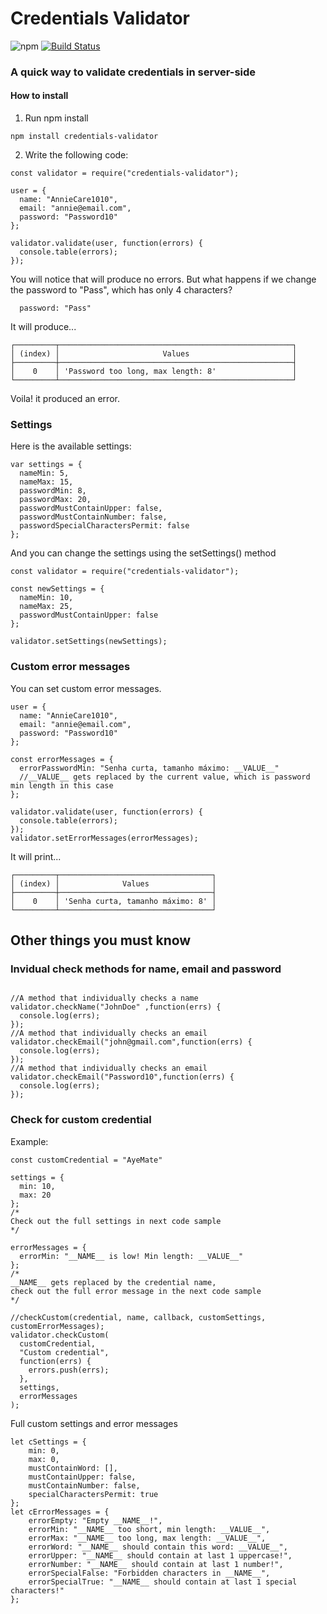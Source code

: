 # Credentials Validator

![npm](https://img.shields.io/npm/v/credentials-validator)
[![Build Status](https://travis-ci.com/HDK101/credentials-validator.svg?branch=master)](https://travis-ci.com/HDK101/credentials-validator)

### A quick way to validate credentials in server-side

#### How to install

1. Run npm install

```
npm install credentials-validator
```

2. Write the following code:

```
const validator = require("credentials-validator");

user = {
  name: "AnnieCare1010",
  email: "annie@email.com",
  password: "Password10"
};

validator.validate(user, function(errors) {
  console.table(errors);
});
```

You will notice that will produce no errors.
But what happens if we change the password to "Pass", which has only 4 characters?

```
  password: "Pass"
```

It will produce...

```
┌─────────┬────────────────────────────────────────────────────┐
│ (index) │                       Values                       │
├─────────┼────────────────────────────────────────────────────┤
│    0    │ 'Password too long, max length: 8'                 │
└─────────┴────────────────────────────────────────────────────┘
```

Voila! it produced an error.

### Settings

Here is the available settings:

```
var settings = {
  nameMin: 5,
  nameMax: 15,
  passwordMin: 8,
  passwordMax: 20,
  passwordMustContainUpper: false,
  passwordMustContainNumber: false,
  passwordSpecialCharactersPermit: false
};
```

And you can change the settings using the setSettings() method

```
const validator = require("credentials-validator");

const newSettings = {
  nameMin: 10,
  nameMax: 25,
  passwordMustContainUpper: false
};

validator.setSettings(newSettings);
```

### Custom error messages

You can set custom error messages.

```
user = {
  name: "AnnieCare1010",
  email: "annie@email.com",
  password: "Password10"
};

const errorMessages = {
  errorPasswordMin: "Senha curta, tamanho máximo: __VALUE__"
  //__VALUE__ gets replaced by the current value, which is password min length in this case
};

validator.validate(user, function(errors) {
  console.table(errors);
});
validator.setErrorMessages(errorMessages);
```

It will print...

```
┌─────────┬──────────────────────────────────┐
│ (index) │              Values              │
├─────────┼──────────────────────────────────┤
│    0    │ 'Senha curta, tamanho máximo: 8' │
└─────────┴──────────────────────────────────┘
```

## Other things you must know

### Invidual check methods for name, email and password

```

//A method that individually checks a name
validator.checkName("JohnDoe" ,function(errs) {
  console.log(errs);
});
//A method that individually checks an email
validator.checkEmail("john@gmail.com",function(errs) {
  console.log(errs);
});
//A method that individually checks an email
validator.checkEmail("Password10",function(errs) {
  console.log(errs);
});

```

### Check for custom credential

Example:
```
const customCredential = "AyeMate"

settings = {
  min: 10,
  max: 20
};
/*
Check out the full settings in next code sample
*/

errorMessages = {
  errorMin: "__NAME__ is low! Min length: __VALUE__"
};
/*
__NAME__ gets replaced by the credential name,
check out the full error message in the next code sample
*/

//checkCustom(credential, name, callback, customSettings, customErrorMessages);
validator.checkCustom(
  customCredential,
  "Custom credential",
  function(errs) {
    errors.push(errs);
  },
  settings,
  errorMessages
);

```

Full custom settings and error messages
```
let cSettings = {
    min: 0,
    max: 0,
    mustContainWord: [],
    mustContainUpper: false,
    mustContainNumber: false,
    specialCharactersPermit: true
};
let cErrorMessages = {
    errorEmpty: "Empty __NAME__!",
    errorMin: "__NAME__ too short, min length: __VALUE__",
    errorMax: "__NAME__ too long, max length: __VALUE__",
    errorWord: "__NAME__ should contain this word: __VALUE__",
    errorUpper: "__NAME__ should contain at last 1 uppercase!",
    errorNumber: "__NAME__ should contain at last 1 number!",
    errorSpecialFalse: "Forbidden characters in __NAME__",
    errorSpecialTrue: "__NAME__ should contain at last 1 special characters!"
};
```
